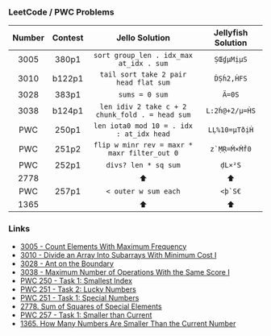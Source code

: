 ### LeetCode / PWC Problems

| Number | Contest |                 Jello Solution                  | Jellyfish Solution |
| :----: | :-----: | :---------------------------------------------: | :----------------: |
|  3005  |  380p1  |     `sort group_len . idx_max at_idx . sum`     |     `ṢŒɠµMịµS`     |
|  3010  | b122p1  |      `tail sort take 2 pair head flat sum`      |     `ḊṢḣ2,ḢFS`     |
|  3028  |  383p1  |                 `sums = 0 sum`                  |       `Ä=0S`       |
|  3038  | b124p1  | `len idiv 2 take c + 2 chunk_fold . = head sum` |   `L:2ḣ@+2/µ=ḢS`   |
|  PWC   |  250p1  |    `len iota0 mod 10 = . idx : at_idx head`     |   `LḶ%10=µTðịḢ`    |
|  PWC   |  251p2  |  `flip w minr rev = maxr * maxr filter_out 0`   |   ``z`ṂṚ=Ṁ×Ṁḟ0``   |
|  PWC   |  252p1  |              `divs? len * sq sum`               |      `ḍL×²S`       |
|  2778  |         |                        ⬆️                        |         ⬆️          |
|  PWC   |  257p1  |              `< outer w sum each`               |     ``<þ`S€``      |
|  1365  |         |                        ⬆️                        |         ⬆️          |

### Links

* [3005 - Count Elements With Maximum Frequency](https://leetcode.com/contest/weekly-contest-380/problems/count-elements-with-maximum-frequency/)
* [3010 - Divide an Array Into Subarrays With Minimum Cost I](https://leetcode.com/contest/biweekly-contest-122/problems/divide-an-array-into-subarrays-with-minimum-cost-i/)
* [3028 - Ant on the Boundary](https://leetcode.com/contest/weekly-contest-383/problems/ant-on-the-boundary/)
* [3038 - Maximum Number of Operations With the Same Score I](https://leetcode.com/contest/biweekly-contest-124/problems/maximum-number-of-operations-with-the-same-score-i/)
* [PWC 250 - Task 1: Smallest Index](https://theweeklychallenge.org/blog/perl-weekly-challenge-250/)
* [PWC 251 - Task 2: Lucky Numbers](https://theweeklychallenge.org/blog/perl-weekly-challenge-251/)
* [PWC 251 - Task 1: Special Numbers](https://theweeklychallenge.org/blog/perl-weekly-challenge-251/)
* [2778. Sum of Squares of Special Elements](https://leetcode.com/problems/sum-of-squares-of-special-elements/description/)
* [PWC 257 - Task 1: Smaller than Current](https://theweeklychallenge.org/blog/perl-weekly-challenge-257/)
* [1365. How Many Numbers Are Smaller Than the Current Number](https://leetcode.com/problems/how-many-numbers-are-smaller-than-the-current-number/description/)
